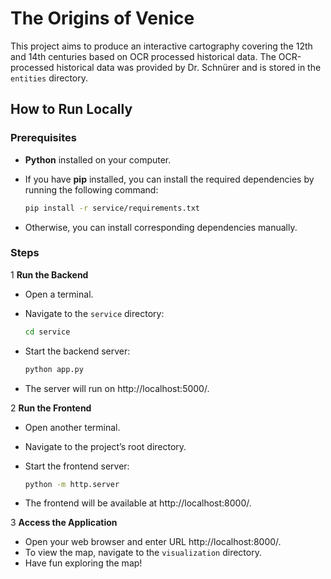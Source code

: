 # The Origins of Venice

This project aims to produce an interactive cartography covering the 12th and 14th centuries based on OCR processed historical data.
The OCR-processed historical data was provided by Dr. Schnürer and is stored in the `entities` directory.

## How to Run Locally

### Prerequisites

- **Python** installed on your computer.
- If you have **pip** installed, you can install the required dependencies by running the following command:

  ```bash
  pip install -r service/requirements.txt
    ```
  
- Otherwise, you can install corresponding dependencies manually.

### Steps

1 **Run the Backend**
   - Open a terminal.
   - Navigate to the `service` directory:

     ```bash
     cd service
     ```
     
   - Start the backend server:

     ```bash
     python app.py
     ```
     
   - The server will run on http://localhost:5000/.

2 **Run the Frontend**
   - Open another terminal.
   - Navigate to the project’s root directory.
   - Start the frontend server:

     ```bash
     python -m http.server
     ```
     
   - The frontend will be available at http://localhost:8000/.

3 **Access the Application**
   - Open your web browser and enter URL http://localhost:8000/.
   - To view the map, navigate to the `visualization` directory.
   - Have fun exploring the map!